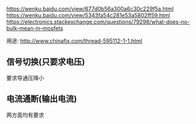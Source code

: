 https://wenku.baidu.com/view/677d0b56a300a6c30c229f5a.html
https://wenku.baidu.com/view/5343fa54c281e53a5802ff59.html
https://electronics.stackexchange.com/questions/79298/what-does-no-bulk-mean-in-mosfets

用途: 
http://www.chinafix.com/thread-595112-1-1.html
## 信号切换(只要求电压)
要求导通压降小

## 电流通断(输出电流)
两方面均有要求
